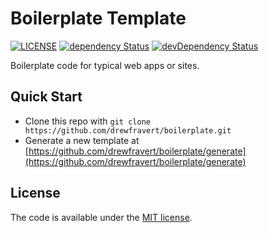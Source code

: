 # Boilerplate Template
[![LICENSE](https://img.shields.io/badge/license-MIT-lightgrey.svg)](https://github.com/drewfravert/boilerplate/blob/master/LICENSE.txt)
[![dependency Status](https://david-dm.org/drewfravert/boilerplate/status.svg)](https://david-dm.org/drewfravert/boilerplate#info=dependencies)
[![devDependency Status](https://david-dm.org/drewfravert/boilerplate/dev-status.svg)](https://david-dm.org/drewfravert/boilerplate#info=devDependencies)

Boilerplate code for typical web apps or sites.


## Quick Start
  * Clone this repo with `git clone https://github.com/drewfravert/boilerplate.git`
  * Generate a new template at [https://github.com/drewfravert/boilerplate/generate](https://github.com/drewfravert/boilerplate/generate)


## License
The code is available under the [MIT license](LICENSE.txt).
